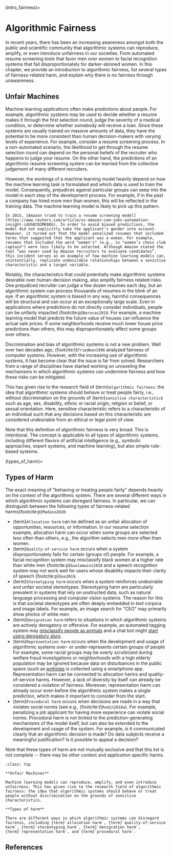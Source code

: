 (intro_fairness)=
# Algorithmic Fairness

In recent years, there has been an increasing awareness amongst both the public and scientific community that algorithmic systems can reproduce, amplify, or even introduce unfairness in our societies. From automated resume screening tools that favor men over women to facial recognition systems that fail disproportionately for darker-skinned women. In this chapter, we provide an introduction to algorithmic fairness, list several types of fairness-related harm, and explain why there is no fairness through unawareness.

## Unfair Machines
Machine learning applications often make predictions about people. For example, algorithmic systems may be used to decide whether a resume makes it through the first selection round, judge the severity of a medical condition, or determine whether somebody will receive a loan. Since these systems are usually trained on massive amounts of data, they have the potential to be more consistent than human decision-makers with varying levels of experience. For example, consider a resume screening process. In a non-automated scenario, the likelihood to get through the resume selection round can depend on the personal beliefs of the recruiter who happens to judge your resume. On the other hand, the predictions of an algorithmic resume screening system can be learned from the collective judgement of many different recruiters.

However, the workings of a machine learning model heavily depend on how the machine learning task is formulated and which data is used to train the model. Consequently, prejudices against particular groups can seep into the model in each step of the development process. For example, if in the past a company has hired more men than women, this will be reflected in the training data. The machine learning model is likely to pick up this pattern. 

```{admonition} *Example:* Amazon's Resume Screening Model
In 2015, [Amazon tried to train a resume screening model](https://www.reuters.com/article/us-amazon-com-jobs-automation-insight-idUSKCN1MK08G). In order to avoid biased predictions, the model did not explicitly take the applicant's gender into account. However, it turned out that the model penalized resumes that included terms that suggested that the applicant was a woman. For example, resumes that included the word "women's" (e.g., in "women’s chess club captain") were less likely to be selected. Although Amazon stated the tool “was never used by Amazon recruiters to evaluate candidates”, this incident serves as an example of how machine learning models can, unintentially, replicate undesirable relationships between a sensitive characteristic and a target variable.
```

Notably, the characteristics that could potentially make algorithmic systems desirable over human-decision making, also amplify fairness related risks. One prejudiced recruiter can judge a few dozen resumes each day, but an algorithmic system can process thousands of resumes in the blink of an eye. If an algorithmic system is biased in any way, harmful consequences will be structural and can occur at an exceptionally large scale. Even in applications where predictions do not directly consider individuals, people can be unfairly impacted {footcite:p}`Barocas2019`. For example, a machine learning model that predicts the future value of houses can influence the actual sale prices. If some neighborhoods receive much lower house price predictions than others, this may disproportionately affect some groups over others.

Discrimination and bias of algorithmic systems is not a new problem. Well over two decades ago, {footcite:t}`Friedman1996` analyzed fairness of computer systems. However, with the increasing use of algorithmic systems, it has become clear that the issue is far from solved. Researchers from a range of disciplines have started working on unraveling the mechanisms in which algorithmic systems can undermine fairness and how these risks can be mitigated. 

This has given rise to the research field of {term}`algorithmic fairness`: the idea that algorithmic systems should behave or treat people fairly, i.e., without discrimination on the grounds of {term}`sensitive characteristic`s such as age, sex, disability, ethnic or racial origin, religion or belief, or sexual orientation. Here, sensitive characteristic refers to a characteristic of an individual such that any decisions based on this characteristic are considered undesirable from an ethical or legal point of view. 

Note that this definition of algorithmic fairness is very broad. This is intentional. The concept is applicable to all types of algorithmic systems, including different flavors of artificial intelligence (e.g., symbolic approaches, expert systems, and machine learning), but also simple rule-based systems.

(types_of_harm)=
## Types of Harm

The exact meaning of "behaving or treating people fairly" depends heavily on the context of the algorithmic system. There are several different ways in which algorithmic systems can disregard fairness. In particular, we can distinguish between the following types of fairness-related harms{footcite:p}`Madaio2020`:

- {term}`Allocation harm` can be defined as an unfair allocation of opportunities, resources, or information. In our resume selection example, allocation harm can occur when some groups are selected less often than others, e.g., the algorithm selects men more often than women.
- {term}`Quality-of-service harm` occurs when a system disproportionately fails for certain (groups of) people. For example, a facial recognition system may misclassify black women at a higher rate than white men {footcite:p}`buolamwini2018` and a speech recognition system may not work well for users whose disability impacts their clarity of speech {footcite:p}`Guo2019`.
- {term}`Stereotyping harm` occurs when a system reinforces undesirable and unfair societal stereotypes. Stereotyping harm are particularly prevalent in systems that rely on unstructed data, such as natural language processing and computer vision systems. The reason for this is that societal stereotypes are often deeply embedded in text corpora and image labels. For example, an image search for "CEO" may primarily show photos of white men.
- {term}`Denigration harm` refers to situations in which algorithmic systems are actively derogatory or offensive. For example, an automated tagging system may [misclassify people as animals](https://www.theverge.com/2015/7/1/8880363/google-apologizes-photos-app-tags-two-black-people-gorillas) and a chat bot might [start using derogatory slurs](https://fortune.com/2020/09/29/artificial-intelligence-openai-gpt3-toxic/).
- {term}`Representation harm` occurs when the development and usage of algorithmic systems over- or under-represents certain groups of people For example, some racial groups may be overly scrutinized during welfare fraud investigations or neighborhoods with a high elderly population may be ignored because data on disturbances in the public space (such as [potholes](https://hbr.org/2013/04/the-hidden-biases-in-big-data) is collected using a smartphone app. Representation harm can be connected to allocation harms and quality-of-service harms. However, a lack of diversity by itself can already be considered a violation of fairness. Moreover, representation harm can already occur even before the algorithmic system makes a single prediction, which makes it important to consider from the start.
- {term}`Procedural harm` occurs when decisions are made in a way that violates social norms (see e.g., {footcite:t}`Rudin2018a`). For example, penalizing a job applicant for having more experience can violate social norms. Procedural harm is not limited to the prediction-generating mechanisms of the model itself, but can also be extended to the development and usage of the system. For example, is it communicated clearly that an algorithmic decision is made? Do data subjects receive a meaningful justification? Is it possible to appeal a decision?

Note that these types of harm are not mutually exclusive and that this list is not complete -- there may be other context and application specific harms.

```{admonition} Summary
:class: tip

**Unfair Machines**

Machine learning models can reproduce, amplify, and even introduce unfairness. This has given rise to the research field of algorithmic fairness: the idea that algorithmic systems should behave or treat people without discrimination on the grounds of sensitive characteristics.

**Types of harm**

There are different ways in which algorithmic systems can disregard fairenss, including {term}`allocation harm`, {term}`quality-of-service harm`, {term}`stereotyping harm`, {term}`denigration harm`, {term}`representation harm`, and {term}`procedural harm`.

```

## References

```{footbibliography}
```